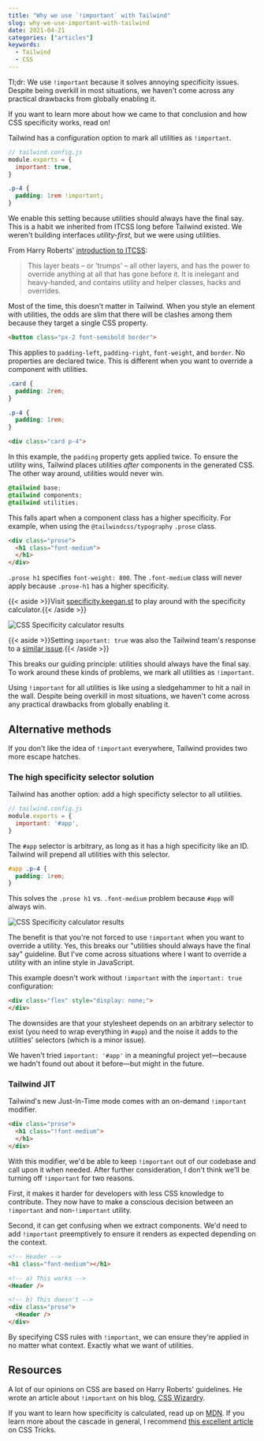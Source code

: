 ```yaml
---
title: "Why we use `!important` with Tailwind"
slug: why-we-use-important-with-tailwind
date: 2021-04-21
categories: ["articles"]
keywords:
  - Tailwind
  - CSS
---
```


Tl;dr: We use `!important` because it solves annoying specificity issues. Despite being overkill in most situations, we haven't come across any practical drawbacks from globally enabling it.

If you want to learn more about how we came to that conclusion and how CSS specificity works, read on!

<!--more-->

Tailwind has a configuration option to mark all utilities as `!important`.

```js
// tailwind.config.js
module.exports = {
  important: true,
}
```

```css
.p-4 {
  padding: 1rem !important;
}
```

We enable this setting because utilities should always have the final say. This is a habit we inherited from ITCSS long before Tailwind existed. We weren't building interfaces *utility-first*, but we were using utilities.

From Harry Roberts' [introduction to ITCSS](https://www.creativebloq.com/web-design/manage-large-css-projects-itcss-101517528):

> This layer beats – or 'trumps' – all other layers, and has the power to override anything at all that has gone before it. It is inelegant and heavy-handed, and contains utility and helper classes, hacks and overrides.

Most of the time, this doesn't matter in Tailwind. When you style an element with utilities, the odds are slim that there will be clashes among them because they target a single CSS property.

```html
<button class="px-2 font-semibold border">
```

This applies to `padding-left`, `padding-right`, `font-weight`, and `border`. No properties are declared twice. This is different when you want to override a component with utilities.

```css
.card {
  padding: 2rem;
}

.p-4 {
  padding: 1rem;
}
```

```html
<div class="card p-4">
```

In this example, the `padding` property gets applied twice. To ensure the utility wins, Tailwind places utilities *after* components in the generated CSS. The other way around, utilities would never win.

```css
@tailwind base;
@tailwind components;
@tailwind utilities;
```

This falls apart when a component class has a higher specificity. For example, when using the `@tailwindcss/typography` `.prose` class.

```html
<div class="prose">
  <h1 class="font-medium">
  </h1>
</div>
```

`.prose h1` specifies `font-weight: 800`. The `.font-medium` class will never apply because `.prose-h1` has a higher specificity.

{{< aside >}}Visit [specificity.keegan.st](https://specificity.keegan.st) to play around with the specificity calculator.{{< /aside >}}

![CSS Specificity calculator results](/media/css-specificity.jpg)

{{< aside >}}Setting `important: true` was also the Tailwind team's response to a [similar issue](https://github.com/tailwindlabs/tailwindcss-typography/issues/26#issuecomment-659362241).{{< /aside >}}

This breaks our guiding principle: utilities should always have the final say. To work around these kinds of problems, we mark all utilities as `!important`.

Using `!important` for all utilities is like using a sledgehammer to hit a nail in the wall. Despite being overkill in most situations, we haven't come across any practical drawbacks from globally enabling it.

## Alternative methods

If you don't like the idea of `!important` everywhere, Tailwind provides two more escape hatches.

### The high specificity selector solution

Tailwind has another option: add a high specificty selector to all utilities.

```js
// tailwind.config.js
module.exports = {
  important: '#app',
}
```

The `#app` selector is arbitrary, as long as it has a high specificity like an ID. Tailwind will prepend all utilities with this selector.

```css
#app .p-4 {
  padding: 1rem;
}
```

This solves the `.prose h1` vs. `.font-medium` problem because `#app` will always win.

![CSS Specificity calculator results](/media/css-specificity-2.jpg)

The benefit is that you're not forced to use `!important` when you want to override a utility. Yes, this breaks our "utilities should always have the final say" guideline. But I've come across situations where I want to override a utility with an inline style in JavaScript.

This example doesn't work without `!important` with the `important: true` configuration:

```html
<div class="flex" style="display: none;">
</div>
```

The downsides are that your stylesheet depends on an arbitrary selector to exist (you need to wrap everything in `#app`) and the noise it adds to the utilities' selectors (which is a minor issue).

We haven't tried `important: '#app'` in a meaningful project yet—because we hadn't found out about it before—but might in the future.

### Tailwind JIT

Tailwind's new Just-In-Time mode comes with an on-demand `!important` modifier.

```html
<div class="prose">
  <h1 class="!font-medium">
  </h1>
</div>
```

With this modifier, we'd be able to keep `!important` out of our codebase and call upon it when needed. After further consideration, I don't think we'll be turning off `!important` for two reasons.

First, it makes it harder for developers with less CSS knowledge to contribute. They now have to make a conscious decision between an `!important` and non-`!important` utility.

Second, it can get confusing when we extract components. We'd need to add `!important` preemptively to ensure it renders as expected depending on the context.

```html
<!-- Header -->
<h1 class="font-medium"></h1>

<!-- a) This works -->
<Header />

<!-- b) This doesn't -->
<div class="prose">
  <Header />
</div>
```

By specifying CSS rules with `!important`, we can ensure they're applied in no matter what context. Exactly what we want of utilities.

## Resources

A lot of our opinions on CSS are based on Harry Roberts' guidelines. He wrote an article about `!important` on his blog, [CSS Wizardry](https://csswizardry.com/2016/05/the-importance-of-important/).

If you want to learn how specificity is calculated, read up on [MDN](https://developer.mozilla.org/en-US/docs/Web/CSS/Specificity#the_!important_exception). If you learn more about the cascade in general, I recommend [this excellent article](https://css-tricks.com/the-c-in-css-the-cascade/) on CSS Tricks.
